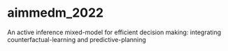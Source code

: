 # aimmedm_2022
An active inference mixed-model for efficient decision making: integrating counterfactual-learning and predictive-planning
